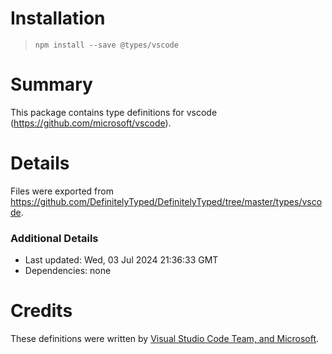 # Installation
> `npm install --save @types/vscode`

# Summary
This package contains type definitions for vscode (https://github.com/microsoft/vscode).

# Details
Files were exported from https://github.com/DefinitelyTyped/DefinitelyTyped/tree/master/types/vscode.

### Additional Details
 * Last updated: Wed, 03 Jul 2024 21:36:33 GMT
 * Dependencies: none

# Credits
These definitions were written by [Visual Studio Code Team, and Microsoft](https://github.com/microsoft).
